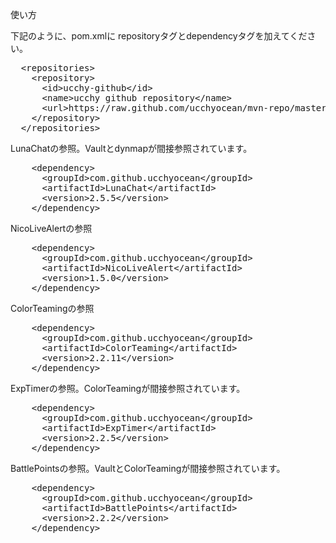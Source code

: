 使い方

下記のように、pom.xmlに repositoryタグとdependencyタグを加えてください。

<pre>
  &lt;repositories&gt;
    &lt;repository&gt;
      &lt;id&gt;ucchy-github&lt;/id&gt;
      &lt;name&gt;ucchy github repository&lt;/name&gt;
      &lt;url&gt;https://raw.github.com/ucchyocean/mvn-repo/master&lt;/url&gt;
    &lt;/repository&gt;
  &lt;/repositories&gt;
</pre>

LunaChatの参照。Vaultとdynmapが間接参照されています。
<pre>
    &lt;dependency&gt;
      &lt;groupId&gt;com.github.ucchyocean&lt;/groupId&gt;
      &lt;artifactId&gt;LunaChat&lt;/artifactId&gt;
      &lt;version&gt;2.5.5&lt;/version&gt;
    &lt;/dependency&gt;
</pre>

NicoLiveAlertの参照
<pre>
    &lt;dependency&gt;
      &lt;groupId&gt;com.github.ucchyocean&lt;/groupId&gt;
      &lt;artifactId&gt;NicoLiveAlert&lt;/artifactId&gt;
      &lt;version&gt;1.5.0&lt;/version&gt;
    &lt;/dependency&gt;
</pre>

ColorTeamingの参照
<pre>
    &lt;dependency&gt;
      &lt;groupId&gt;com.github.ucchyocean&lt;/groupId&gt;
      &lt;artifactId&gt;ColorTeaming&lt;/artifactId&gt;
      &lt;version&gt;2.2.11&lt;/version&gt;
    &lt;/dependency&gt;
</pre>

ExpTimerの参照。ColorTeamingが間接参照されています。
<pre>
    &lt;dependency&gt;
      &lt;groupId&gt;com.github.ucchyocean&lt;/groupId&gt;
      &lt;artifactId&gt;ExpTimer&lt;/artifactId&gt;
      &lt;version&gt;2.2.5&lt;/version&gt;
    &lt;/dependency&gt;
</pre>

BattlePointsの参照。VaultとColorTeamingが間接参照されています。
<pre>
    &lt;dependency&gt;
      &lt;groupId&gt;com.github.ucchyocean&lt;/groupId&gt;
      &lt;artifactId&gt;BattlePoints&lt;/artifactId&gt;
      &lt;version&gt;2.2.2&lt;/version&gt;
    &lt;/dependency&gt;
</pre>

